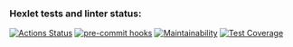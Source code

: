 ### Hexlet tests and linter status:

[![Actions Status](https://github.com/AlexMomot-717/python-project-83/actions/workflows/hexlet-check.yml/badge.svg)](https://github.com/AlexMomot-717/python-project-83/actions)
[![pre-commit hooks](https://github.com/AlexMomot-717/python-project-83/actions/workflows/pre-commit.yml/badge.svg)](https://github.com/AlexMomot-717/python-project-83/actions)
[![Maintainability](https://api.codeclimate.com/v1/badges/7ad5b8e6d1a22a4fdf34/maintainability)](https://codeclimate.com/github/AlexMomot-717/python-project-83/maintainability)
[![Test Coverage](https://api.codeclimate.com/v1/badges/7ad5b8e6d1a22a4fdf34/test_coverage)](https://codeclimate.com/github/AlexMomot-717/python-project-83/test_coverage)
